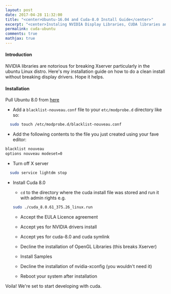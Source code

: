 ```yaml
---
layout: post
date: 2017-04-28 11:32:00
title: "<center>Ubuntu-16.04 and Cuda-8.0 Install Guide</center>"
excerpt: "<center>Instaling NVIDIA Display Libraries, CUDA libraries and examples without breaking your Xserver in Ubuntu 16.04.</center>"
permalink: cuda-ubuntu
comments: true
mathjax: true
---
```



#### Introduction

NVIDIA libraries are notorious for breaking Xserver particularly in the ubuntu Linux distro. Here's my installation guide on how to do a clean install without breaking display drivers. Hope it helps.

#### Installation

Pull Ubuntu 8.0 from [here](https://developer.nvidia.com/compute/cuda/8.0/Prod2/local_installers/cuda_8.0.61_375.26_linux-run)

- Add a `blacklist-nouveau.conf` file to your `etc/modprobe.d` directory like so:

```bash
  sudo touch /etc/modprobe.d/blacklist-nouveau.conf
```

- Add the following contents to the file you just created using your fave editor:

```bash
blacklist nouveau
options nouveau modeset=0
```

- Turn off X server

```bash
  sudo service lightdm stop
```

- Install Cuda 8.0

  - `cd` to the directory where the cuda install file was stored and run it with admin rights e.g.

  ```bash
  sudo ./cuda_8.0.61_375.26_linux.run
  ```

  - Accept the EULA Licence agreement

  - Accept yes for NVIDIA drivers install

  - Accept yes for cuda-8.0 and cuda symlink

  - Decline the installation of OpenGL Libraries (this breaks Xserver)

  - Install Samples

  - Decline the installation of nvidia-xconfig (you wouldn't need it)

  - Reboot your system after installation

Voila! We're set to start developing with cuda.
